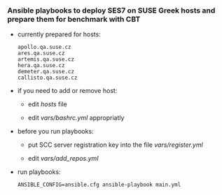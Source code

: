 ### Ansible playbooks to deploy SES7 on SUSE Greek hosts and prepare them for  benchmark with CBT

 - currently prepared for hosts:

   ```
   apollo.qa.suse.cz
   ares.qa.suse.cz
   artemis.qa.suse.cz
   hera.qa.suse.cz
   demeter.qa.suse.cz
   callisto.qa.suse.cz
   ```

- if you need to add or remove host:

  - edit _hosts_ file

  - edit *vars/bashrc.yml* appropriatly

- before you run playbooks:

  - put SCC server registration key into the file *vars/register.yml*

  - edit *vars/add_repos.yml*

- run playbooks:

  ```
  ANSIBLE_CONFIG=ansible.cfg ansible-playbook main.yml
  ```





